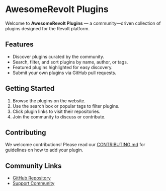 # AwesomeRevolt Plugins

Welcome to **AwesomeRevolt Plugins** — a community—driven collection of plugins designed for the Revolt platform.

## Features

- Discover plugins curated by the community.
- Search, filter, and sort plugins by name, author, or tags.
- Featured plugins highlighted for easy discovery.
- Submit your own plugins via GitHub pull requests.

## Getting Started

1. Browse the plugins on the website.
2. Use the search box or popular tags to filter plugins.
3. Click plugin links to visit their repositories.
4. Join the community to discuss or contribute.

## Contributing

We welcome contributions! Please read our [CONTRIBUTING.md](CONTRIBUTING.md) for guidelines on how to add your plugin.

## Community Links

- [GitHub Repository](https://github.com/AwesomeRevolt/RevoltPlugins)
- [Support Community](https://app.revolt.chat/invite/6D33wdRz)



